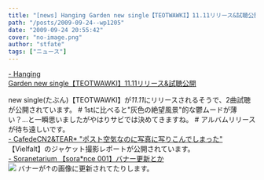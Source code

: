 ```yaml
---
title: "[news] Hanging Garden new single【TEOTWAWKI】11.11リリース&試聴公開"
path: "/posts/2009-09-24--wp1205"
date: "2009-09-24 20:55:42"
cover: "no-image.png"
author: "stfate"
tags: ["ニュース"]
---
```


<style type="text/css">
<!--
p {white-space: pre-wrap};
-->
</style>

<a  href="http://www.hanging-garden.net/" target="_blank">- Hanging Garden new single【TEOTWAWKI】11.11リリース&試聴公開</a>
<div >new single(たぶん)【TEOTWAWKI】が<em>11.11</em>にリリースされるそうで、2曲試聴が公開されています。
# 1stに比べると"灰色の絶望風景"的な鬱ムードが薄い？…と一瞬思いましたがやはりサビでは決めてきますね。
# アルバムリリースが待ち遠しいです。</div>
<a  href="http://homepage2.nifty.com/cn2/" target="_blank">- CafedeCN2&TEAR* "ポスト空気なのに写真に写りこんでしまった"</a>
<div >【Vielfalt】のジャケット撮影レポートが公開されています。</div>
<a  href="http://soranetarium.com/" target="_blank">- Soranetarium 【sora*nce 001】バナー更新とか</a>
<div ><a href="http://garden.soranetarium.com/" target="_blank"><img src="http://garden.soranetarium.com/sorance001/bana_sorance500-100.jpg"></a>
バナーが↑の画像に更新されてたりします。</div>
